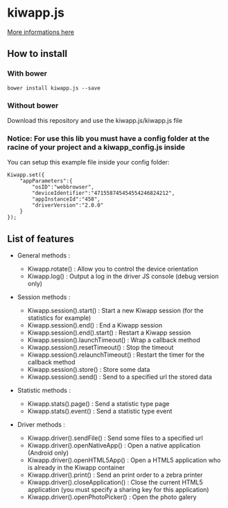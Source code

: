 kiwapp.js
=========
[More informations here](http://developer.kiwapp.com/)

## How to install

### With bower
```
bower install kiwapp.js --save
```

### Without bower
Download this repository and use the kiwapp.js/kiwapp.js file

### Notice: For use this lib you must have a config folder at the racine of your project and a kiwapp_config.js inside

You can setup this example file inside your config folder:

	Kiwapp.set({
	    "appParameters":{
	        "osID":"webbrowser",
            "deviceIdentifier":"471558745454554246824212",
            "appInstanceId":"458",
            "driverVersion":"2.0.0"
	    }
	});
	
## List of features

 - General methods : 
    - Kiwapp.rotate() : Allow you to control the device orientation
    - Kiwapp.log() : Output a log in the driver JS console (debug version only)
     
 - Session methods : 
    - Kiwapp.session().start() : Start a new Kiwapp session (for the statistics for example)
    - Kiwapp.session().end() : End a Kiwapp session
    - Kiwapp.session().end().start() : Restart a Kiwapp session
    - Kiwapp.session().launchTimeout() : Wrap a callback method
    - Kiwapp.session().resetTimeout() : Stop the timeout
    - Kiwapp.session().relaunchTimeout() : Restart the timer for the callback method
    - Kiwapp.session().store() : Store some data
    - Kiwapp.session().send() : Send to a specified url the stored data
 
 - Statistic methods : 
    - Kiwapp.stats().page() : Send a statistic type page
    - Kiwapp.stats().event() : Send a statistic type event
    
 - Driver methods :
    - Kiwapp.driver().sendFile() : Send some files to a specified url
    - Kiwapp.driver().openNativeApp() : Open a native application (Android only)
    - Kiwapp.driver().openHTML5App() : Open a HTML5 application who is already in the Kiwapp container
    - Kiwapp.driver().print() : Send an print order to a zebra printer
    - Kiwapp.driver().closeApplication() : Close the current HTML5 application (you must specify a sharing key for this application)
    - Kiwapp.driver().openPhotoPicker() : Open the photo galery
    



